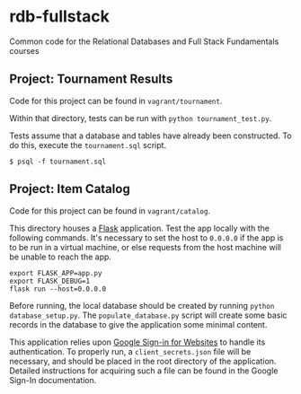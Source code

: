 rdb-fullstack
=============

Common code for the Relational Databases and Full Stack Fundamentals courses


Project: Tournament Results
---------------------------

Code for this project can be found in `vagrant/tournament`.

Within that directory, tests can be run with `python tournament_test.py`.

Tests assume that a database and tables have already been constructed. To do this, execute the `tournament.sql` script.

```
$ psql -f tournament.sql
```


Project: Item Catalog
---------------------

Code for this project can be found in `vagrant/catalog`.

This directory houses a [Flask](http://flask.pocoo.org/) application. Test the app locally with the following commands. It's necessary to set the host to `0.0.0.0` if the app is to be run in a virtual machine, or else requests from the host machine will be unable to reach the app.

```
export FLASK_APP=app.py
export FLASK_DEBUG=1
flask run --host=0.0.0.0
```

Before running, the local database should be created by running `python database_setup.py`. The `populate_database.py` script will create some basic records in the database to give the application some minimal content.

This application relies upon [Google Sign-in for Websites](https://developers.google.com/identity/sign-in/web/) to handle its authentication. To properly run, a `client_secrets.json` file will be necessary, and should be placed in the root directory of the application. Detailed instructions for acquiring such a file can be found in the Google Sign-In documentation.
